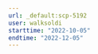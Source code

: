 ```yaml
---
url: _default:scp-5192
user: walksoldi
starttime: "2022-10-05"
endtime: "2022-12-05"
---
```

<reserve />